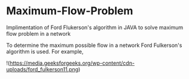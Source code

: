 # Maximum-Flow-Problem
Implimentation of Ford Flukerson's algorithm in JAVA to solve maximum flow problem in a network

To determine the maximum possible flow in a network Ford Fulkerson's algorithm is used. 
For example, 

!(https://media.geeksforgeeks.org/wp-content/cdn-uploads/ford_fulkerson11.png)
